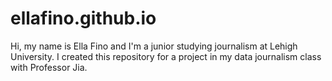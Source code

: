# ellafino.github.io
Hi, my name is Ella Fino and I'm a junior studying journalism at Lehigh University. I created this repository for a project in my data journalism class with Professor Jia. 
